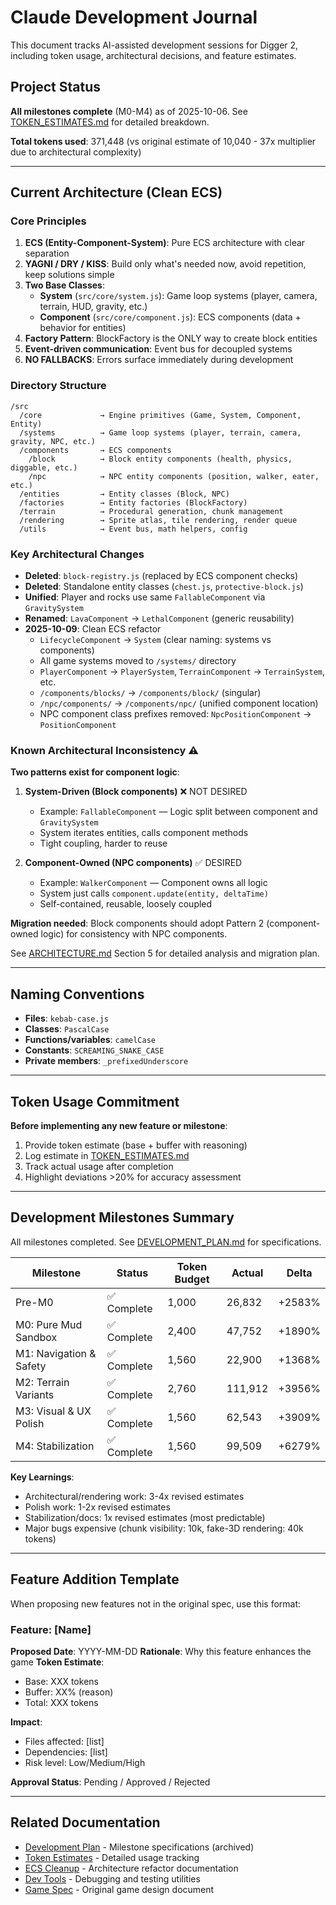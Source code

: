 # Claude Development Journal

This document tracks AI-assisted development sessions for Digger 2, including token usage, architectural decisions, and feature estimates.

## Project Status

**All milestones complete** (M0-M4) as of 2025-10-06. See [TOKEN_ESTIMATES.md](Docs/TOKEN_ESTIMATES.md) for detailed breakdown.

**Total tokens used**: 371,448 (vs original estimate of 10,040 - 37x multiplier due to architectural complexity)

---

## Current Architecture (Clean ECS)

### Core Principles
1. **ECS (Entity-Component-System)**: Pure ECS architecture with clear separation
2. **YAGNI / DRY / KISS**: Build only what's needed now, avoid repetition, keep solutions simple
3. **Two Base Classes**:
   - **System** (`src/core/system.js`): Game loop systems (player, camera, terrain, HUD, gravity, etc.)
   - **Component** (`src/core/component.js`): ECS components (data + behavior for entities)
4. **Factory Pattern**: BlockFactory is the ONLY way to create block entities
5. **Event-driven communication**: Event bus for decoupled systems
6. **NO FALLBACKS**: Errors surface immediately during development

### Directory Structure
```
/src
  /core             → Engine primitives (Game, System, Component, Entity)
  /systems          → Game loop systems (player, terrain, camera, gravity, NPC, etc.)
  /components       → ECS components
    /block          → Block entity components (health, physics, diggable, etc.)
    /npc            → NPC entity components (position, walker, eater, etc.)
  /entities         → Entity classes (Block, NPC)
  /factories        → Entity factories (BlockFactory)
  /terrain          → Procedural generation, chunk management
  /rendering        → Sprite atlas, tile rendering, render queue
  /utils            → Event bus, math helpers, config
```

### Key Architectural Changes
- **Deleted**: `block-registry.js` (replaced by ECS component checks)
- **Deleted**: Standalone entity classes (`chest.js`, `protective-block.js`)
- **Unified**: Player and rocks use same `FallableComponent` via `GravitySystem`
- **Renamed**: `LavaComponent` → `LethalComponent` (generic reusability)
- **2025-10-09**: Clean ECS refactor
  - `LifecycleComponent` → `System` (clear naming: systems vs components)
  - All game systems moved to `/systems/` directory
  - `PlayerComponent` → `PlayerSystem`, `TerrainComponent` → `TerrainSystem`, etc.
  - `/components/blocks/` → `/components/block/` (singular)
  - `/npc/components/` → `/components/npc/` (unified component location)
  - NPC component class prefixes removed: `NpcPositionComponent` → `PositionComponent`

### Known Architectural Inconsistency ⚠️

**Two patterns exist for component logic**:

1. **System-Driven (Block components)** ❌ NOT DESIRED
   - Example: `FallableComponent` — Logic split between component and `GravitySystem`
   - System iterates entities, calls component methods
   - Tight coupling, harder to reuse

2. **Component-Owned (NPC components)** ✅ DESIRED
   - Example: `WalkerComponent` — Component owns all logic
   - System just calls `component.update(entity, deltaTime)`
   - Self-contained, reusable, loosely coupled

**Migration needed**: Block components should adopt Pattern 2 (component-owned logic) for consistency with NPC components.

See [ARCHITECTURE.md](Docs/ARCHITECTURE.md) Section 5 for detailed analysis and migration plan.

---

## Naming Conventions

- **Files**: `kebab-case.js`
- **Classes**: `PascalCase`
- **Functions/variables**: `camelCase`
- **Constants**: `SCREAMING_SNAKE_CASE`
- **Private members**: `_prefixedUnderscore`

---

## Token Usage Commitment

**Before implementing any new feature or milestone**:
1. Provide token estimate (base + buffer with reasoning)
2. Log estimate in [TOKEN_ESTIMATES.md](Docs/TOKEN_ESTIMATES.md)
3. Track actual usage after completion
4. Highlight deviations >20% for accuracy assessment

---

## Development Milestones Summary

All milestones completed. See [DEVELOPMENT_PLAN.md](Docs/DEVELOPMENT_PLAN.md) for specifications.

| Milestone | Status | Token Budget | Actual | Delta |
|-----------|--------|--------------|--------|-------|
| Pre-M0 | ✅ Complete | 1,000 | 26,832 | +2583% |
| M0: Pure Mud Sandbox | ✅ Complete | 2,400 | 47,752 | +1890% |
| M1: Navigation & Safety | ✅ Complete | 1,560 | 22,900 | +1368% |
| M2: Terrain Variants | ✅ Complete | 2,760 | 111,912 | +3956% |
| M3: Visual & UX Polish | ✅ Complete | 1,560 | 62,543 | +3909% |
| M4: Stabilization | ✅ Complete | 1,560 | 99,509 | +6279% |

**Key Learnings**:
- Architectural/rendering work: 3-4x revised estimates
- Polish work: 1-2x revised estimates
- Stabilization/docs: 1x revised estimates (most predictable)
- Major bugs expensive (chunk visibility: 10k, fake-3D rendering: 40k tokens)

---

## Feature Addition Template

When proposing new features not in the original spec, use this format:

### Feature: [Name]
**Proposed Date**: YYYY-MM-DD
**Rationale**: Why this feature enhances the game
**Token Estimate**:
- Base: XXX tokens
- Buffer: XX% (reason)
- Total: XXX tokens

**Impact**:
- Files affected: [list]
- Dependencies: [list]
- Risk level: Low/Medium/High

**Approval Status**: Pending / Approved / Rejected

---

## Related Documentation

- [Development Plan](Docs/archive/DEVELOPMENT_PLAN.md) - Milestone specifications (archived)
- [Token Estimates](Docs/TOKEN_ESTIMATES.md) - Detailed usage tracking
- [ECS Cleanup](Docs/ECS_CLEANUP.md) - Architecture refactor documentation
- [Dev Tools](Docs/DEV_TOOLS.md) - Debugging and testing utilities
- [Game Spec](Docs/GAME_SPEC.md) - Original game design document
